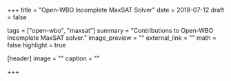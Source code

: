 +++
title = "Open-WBO Incomplete MaxSAT Solver"
date = 2018-07-12
draft = false

tags = ["open-wbo", "maxsat"]
summary = "Contributions to Open-WBO Incomplete MaxSAT solver."
image_preview = ""
external_link = ""
math = false
highlight = true

[header]
image = ""
caption = ""

+++

